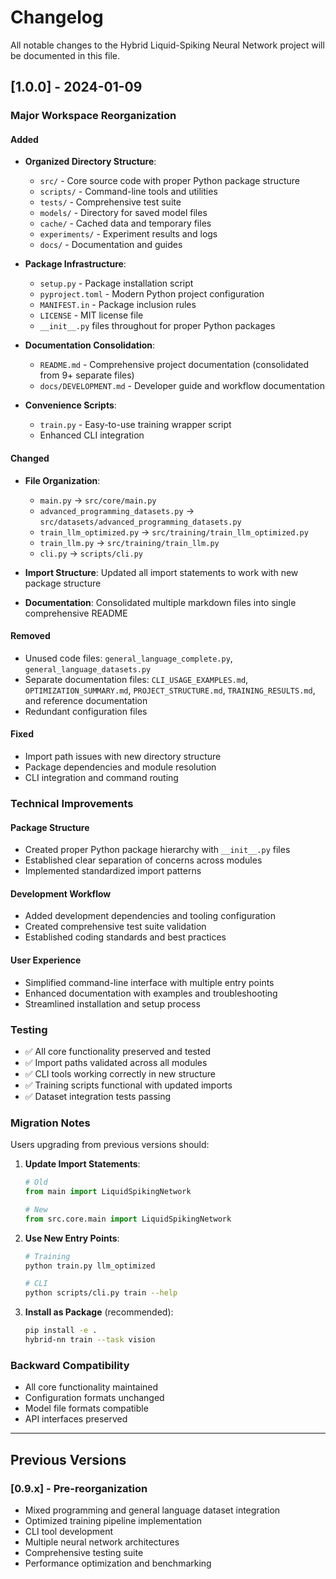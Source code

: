 # Changelog

All notable changes to the Hybrid Liquid-Spiking Neural Network project will be documented in this file.

## [1.0.0] - 2024-01-09

### Major Workspace Reorganization

#### Added
- **Organized Directory Structure**: 
  - `src/` - Core source code with proper Python package structure
  - `scripts/` - Command-line tools and utilities  
  - `tests/` - Comprehensive test suite
  - `models/` - Directory for saved model files
  - `cache/` - Cached data and temporary files
  - `experiments/` - Experiment results and logs
  - `docs/` - Documentation and guides

- **Package Infrastructure**:
  - `setup.py` - Package installation script
  - `pyproject.toml` - Modern Python project configuration
  - `MANIFEST.in` - Package inclusion rules
  - `LICENSE` - MIT license file
  - `__init__.py` files throughout for proper Python packages

- **Documentation Consolidation**:
  - `README.md` - Comprehensive project documentation (consolidated from 9+ separate files)
  - `docs/DEVELOPMENT.md` - Developer guide and workflow documentation

- **Convenience Scripts**:
  - `train.py` - Easy-to-use training wrapper script
  - Enhanced CLI integration

#### Changed
- **File Organization**:
  - `main.py` → `src/core/main.py`
  - `advanced_programming_datasets.py` → `src/datasets/advanced_programming_datasets.py`
  - `train_llm_optimized.py` → `src/training/train_llm_optimized.py`
  - `train_llm.py` → `src/training/train_llm.py`
  - `cli.py` → `scripts/cli.py`

- **Import Structure**: Updated all import statements to work with new package structure
- **Documentation**: Consolidated multiple markdown files into single comprehensive README

#### Removed
- Unused code files: `general_language_complete.py`, `general_language_datasets.py`
- Separate documentation files: `CLI_USAGE_EXAMPLES.md`, `OPTIMIZATION_SUMMARY.md`, `PROJECT_STRUCTURE.md`, `TRAINING_RESULTS.md`, and reference documentation
- Redundant configuration files

#### Fixed
- Import path issues with new directory structure
- Package dependencies and module resolution
- CLI integration and command routing

### Technical Improvements

#### Package Structure
- Created proper Python package hierarchy with `__init__.py` files
- Established clear separation of concerns across modules
- Implemented standardized import patterns

#### Development Workflow
- Added development dependencies and tooling configuration
- Created comprehensive test suite validation
- Established coding standards and best practices

#### User Experience
- Simplified command-line interface with multiple entry points
- Enhanced documentation with examples and troubleshooting
- Streamlined installation and setup process

### Testing
- ✅ All core functionality preserved and tested
- ✅ Import paths validated across all modules  
- ✅ CLI tools working correctly in new structure
- ✅ Training scripts functional with updated imports
- ✅ Dataset integration tests passing

### Migration Notes
Users upgrading from previous versions should:

1. **Update Import Statements**:
   ```python
   # Old
   from main import LiquidSpikingNetwork
   
   # New  
   from src.core.main import LiquidSpikingNetwork
   ```

2. **Use New Entry Points**:
   ```bash
   # Training
   python train.py llm_optimized
   
   # CLI
   python scripts/cli.py train --help
   ```

3. **Install as Package** (recommended):
   ```bash
   pip install -e .
   hybrid-nn train --task vision
   ```

### Backward Compatibility
- All core functionality maintained
- Configuration formats unchanged
- Model file formats compatible
- API interfaces preserved

---

## Previous Versions

### [0.9.x] - Pre-reorganization
- Mixed programming and general language dataset integration
- Optimized training pipeline implementation  
- CLI tool development
- Multiple neural network architectures
- Comprehensive testing suite
- Performance optimization and benchmarking
